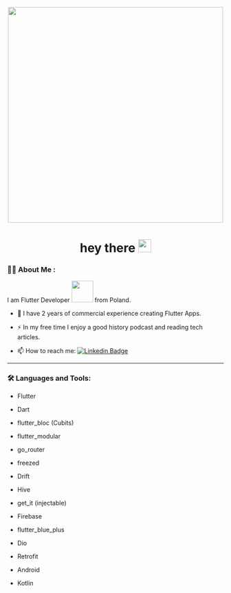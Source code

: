 
<div id="header" align="center">
  <img src="https://media.tenor.com/4DEF84bYG2AAAAAd/stray-programming.gif" width="500px"/>
</div>
<h1 align="center">
  hey there
  <img src="https://media.giphy.com/media/hvRJCLFzcasrR4ia7z/giphy.gif" width="30px"/>
</h1>

### :man_technologist: About Me :
I am Flutter Developer <img src="https://storage.googleapis.com/cms-storage-bucket/c823e53b3a1a7b0d36a9.png" width="50px"> from Poland.

- :telescope: I have 2 years of commercial experience creating Flutter Apps.


- :zap: In my free time I enjoy a good history podcast and reading tech articles.

- :mailbox: How to reach me: [![Linkedin Badge](https://img.shields.io/badge/-LinkedIn-blue?style=flat&logo=Linkedin&logoColor=white)](https://www.linkedin.com/in/jakubgrabowski/)

---

### :hammer_and_wrench: Languages and Tools:

- Flutter

- Dart
- flutter_bloc (Cubits)
- flutter_modular
- go_router
- freezed
- Drift
- Hive
- get_it (injectable)
- Firebase
- flutter_blue_plus
- Dio
- Retrofit
- Android
- Kotlin
